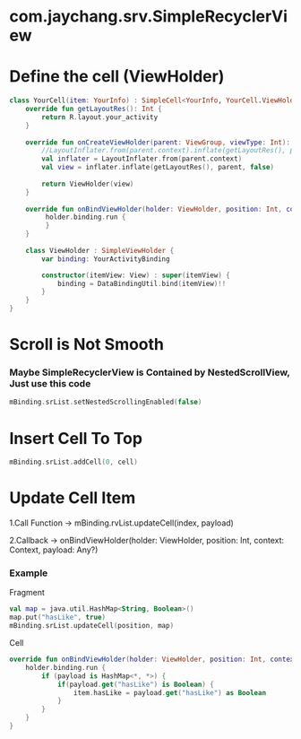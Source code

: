 # com.jaychang.srv.SimpleRecyclerView

# Define the cell (ViewHolder)

```Kotlin
class YourCell(item: YourInfo) : SimpleCell<YourInfo, YourCell.ViewHolder>(item) {
    override fun getLayoutRes(): Int {
        return R.layout.your_activity
    }
    
    override fun onCreateViewHolder(parent: ViewGroup, viewType: Int): HomeViewHolder {
        //LayoutInflater.from(parent.context).inflate(getLayoutRes(), parent, false).let { return ViewHolder(it) }
        val inflater = LayoutInflater.from(parent.context)
        val view = inflater.inflate(getLayoutRes(), parent, false)
        
        return ViewHolder(view)
    }
    
    override fun onBindViewHolder(holder: ViewHolder, position: Int, context: Context, payload: Any?) {
         holder.binding.run {
         }
    }
    
    class ViewHolder : SimpleViewHolder {
        var binding: YourActivityBinding

        constructor(itemView: View) : super(itemView) {
            binding = DataBindingUtil.bind(itemView)!!
        }
    }
}
```

# Scroll is Not Smooth

### Maybe SimpleRecyclerView is Contained by NestedScrollView, Just use this code

```Kotlin
mBinding.srList.setNestedScrollingEnabled(false)
```

# Insert Cell To Top

```Kotlin
mBinding.srList.addCell(0, cell)
```

# Update Cell Item

1.Call Function -> mBinding.rvList.updateCell(index, payload)

2.Callback -> onBindViewHolder(holder: ViewHolder, position: Int, context: Context, payload: Any?)

### Example

Fragment

```Kotlin
val map = java.util.HashMap<String, Boolean>()
map.put("hasLike", true)
mBinding.srList.updateCell(position, map)
```

Cell

```Kotlin
override fun onBindViewHolder(holder: ViewHolder, position: Int, context: Context, payload: Any?) {
    holder.binding.run {
        if (payload is HashMap<*, *>) {
            if(payload.get("hasLike") is Boolean) {
                item.hasLike = payload.get("hasLike") as Boolean
            }
        }
    }
}
```
